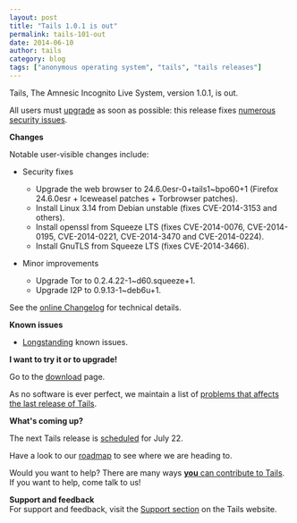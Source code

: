 ```yaml
---
layout: post
title: "Tails 1.0.1 is out"
permalink: tails-101-out
date: 2014-06-10
author: tails
category: blog
tags: ["anonymous operating system", "tails", "tails releases"]
---
```


Tails, The Amnesic Incognito Live System, version 1.0.1, is out.

All users must [upgrade](https://tails.boum.org/doc/first_steps/upgrade/) as soon as possible: this release fixes [numerous security issues](https://tails.boum.org/security/Numerous_security_holes_in_1.0/).

**Changes**

Notable user-visible changes include:

- Security fixes
  - Upgrade the web browser to 24.6.0esr-0+tails1~bpo60+1 (Firefox 24.6.0esr + Iceweasel patches + Torbrowser patches).
  - Install Linux 3.14 from Debian unstable (fixes CVE-2014-3153 and others).
  - Install openssl from Squeeze LTS (fixes CVE-2014-0076, CVE-2014-0195, CVE-2014-0221, CVE-2014-3470 and CVE-2014-0224).
  - Install GnuTLS from Squeeze LTS (fixes CVE-2014-3466).

- Minor improvements
  - Upgrade Tor to 0.2.4.22-1~d60.squeeze+1.
  - Upgrade I2P to 0.9.13-1~deb6u+1.

See the [online Changelog](https://git-tails.immerda.ch/tails/plain/debian/changelog) for technical details.

**Known issues**

- [Longstanding](https://tails.boum.org/support/known_issues/) known issues.

**I want to try it or to upgrade!**

Go to the [download](https://tails.boum.org/download/) page.

As no software is ever perfect, we maintain a list of [problems that affects the last release of Tails](https://tails.boum.org/support/known_issues/).

**What's coming up?**

The next Tails release is [scheduled](https://tails.boum.org/contribute/calendar/) for July 22.

Have a look to our [roadmap](https://labs.riseup.net/code/projects/tails/roadmap) to see where we are heading to.

Would you want to help? There are many ways [**you** can contribute to Tails](https://tails.boum.org/contribute/). If you want to help, come talk to us!

**Support and feedback**  
For support and feedback, visit the [Support section](https://tails.boum.org/support/) on the Tails website.

